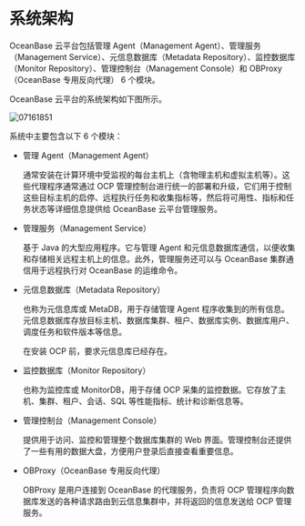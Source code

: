 # 系统架构

OceanBase 云平台包括管理 Agent（Management Agent）、管理服务（Management Service）、元信息数据库（Metadata Repository）、监控数据库（Monitor Repository）、管理控制台（Management Console）和 OBProxy（OceanBase 专用反向代理） 6 个模块。

OceanBase 云平台的系统架构如下图所示。

![07161851](https://help-static-aliyun-doc.aliyuncs.com/assets/img/zh-CN/8772346261/p295523.png)

系统中主要包含以下 6 个模块：

* 管理 Agent（Management Agent）

  通常安装在计算环境中受监视的每台主机上（含物理主机和虚拟主机等）。这些代理程序通常通过 OCP 管理控制台进行统一的部署和升级，它们用于控制这些目标主机的启停、远程执行任务和收集指标等，然后将可用性、指标和任务状态等详细信息提供给 OceanBase 云平台管理服务。
  
* 管理服务（Management Service）

  基于 Java 的大型应用程序。它与管理 Agent 和元信息数据库通信，以便收集和存储相关远程主机上的信息。此外，管理服务还可以与 OceanBase 集群通信用于远程执行对 OceanBase 的运维命令。
  
* 元信息数据库（Metadata Repository）

  也称为元信息库或 MetaDB，用于存储管理 Agent 程序收集到的所有信息。元信息数据库存放目标主机、数据库集群、租户、数据库实例、数据库用户、调度任务和软件版本等信息。

  在安装 OCP 前，要求元信息库已经存在。
  
* 监控数据库（Monitor Repository）

  也称为监控库或 MonitorDB，用于存储 OCP 采集的监控数据。它存放了主机、集群、租户、会话、SQL 等性能指标、统计和诊断信息等。
  
* 管理控制台（Management Console）

  提供用于访问、监控和管理整个数据库集群的 Web 界面。管理控制台还提供了一些有用的数据大盘，方便用户登录后直接查看重要信息。
  
* OBProxy（OceanBase 专用反向代理）

  OBProxy 是用户连接到 OceanBase 的代理服务，负责将 OCP 管理程序向数据库发送的各种请求路由到云信息集群中，并将返回的信息发送给 OCP 管理服务。
  